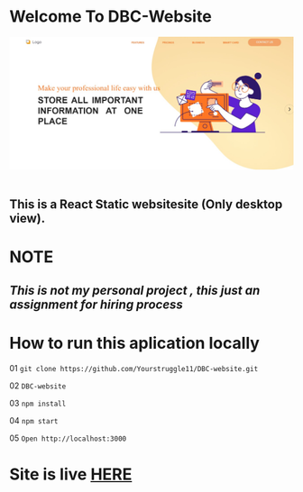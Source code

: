 # Welcome To DBC-Website

<img src="./src/assets/readme/ss.jpeg" /> <br /><br />




## This is a React Static websitesite (Only desktop view).

 # NOTE

 ## ***This is not my personal project , this just an assignment for hiring process***


 # How to run this aplication locally

 01     ``` git clone https://github.com/Yourstruggle11/DBC-website.git ```

 02      ``` DBC-website  ```

 03      ```npm install ```

 04      ``` npm start ```

 05      ``` Open http://localhost:3000 ```

 # Site is live <a href="https://dbc-website.netlify.app/">HERE </a>


 
 